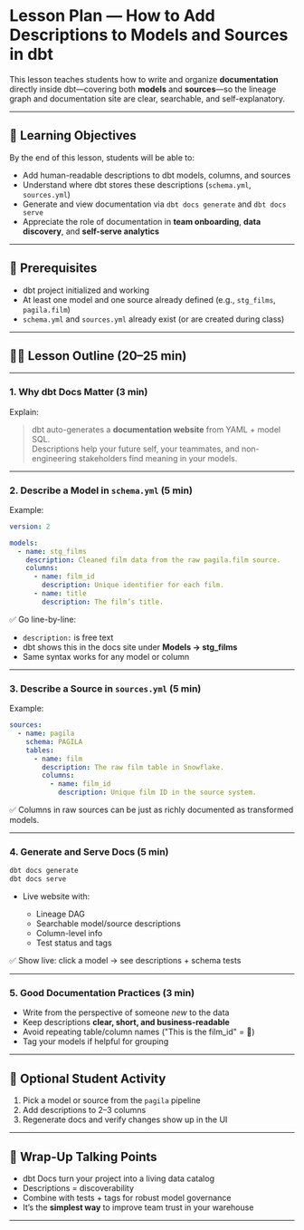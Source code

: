 # Lesson Plan — **How to Add Descriptions to Models and Sources in dbt**

This lesson teaches students how to write and organize **documentation** directly inside dbt—covering both **models** and **sources**—so the lineage graph and documentation site are clear, searchable, and self-explanatory.

---

## 🧠 Learning Objectives

By the end of this lesson, students will be able to:

- Add human-readable descriptions to dbt models, columns, and sources  
- Understand where dbt stores these descriptions (`schema.yml`, `sources.yml`)  
- Generate and view documentation via `dbt docs generate` and `dbt docs serve`  
- Appreciate the role of documentation in **team onboarding**, **data discovery**, and **self-serve analytics**

---

## 🧱 Prerequisites

- dbt project initialized and working  
- At least one model and one source already defined (e.g., `stg_films`, `pagila.film`)  
- `schema.yml` and `sources.yml` already exist (or are created during class)

---

## 🧑‍🏫 Lesson Outline (20–25 min)

---

### 1. Why dbt Docs Matter (3 min)

Explain:  
> dbt auto-generates a **documentation website** from YAML + model SQL.  
> Descriptions help your future self, your teammates, and non-engineering stakeholders find meaning in your models.

---

### 2. Describe a Model in `schema.yml` (5 min)

Example:
```yaml
version: 2

models:
  - name: stg_films
    description: Cleaned film data from the raw pagila.film source.
    columns:
      - name: film_id
        description: Unique identifier for each film.
      - name: title
        description: The film’s title.
````

✅ Go line-by-line:

* `description:` is free text
* dbt shows this in the docs site under **Models → stg\_films**
* Same syntax works for any model or column

---

### 3. Describe a Source in `sources.yml` (5 min)

Example:

```yaml
sources:
  - name: pagila
    schema: PAGILA
    tables:
      - name: film
        description: The raw film table in Snowflake.
        columns:
          - name: film_id
            description: Unique film ID in the source system.
```

✅ Columns in raw sources can be just as richly documented as transformed models.

---

### 4. Generate and Serve Docs (5 min)

```bash
dbt docs generate
dbt docs serve
```

* Live website with:

  * Lineage DAG
  * Searchable model/source descriptions
  * Column-level info
  * Test status and tags

✅ Show live: click a model → see descriptions + schema tests

---

### 5. Good Documentation Practices (3 min)

* Write from the perspective of someone *new* to the data
* Keep descriptions **clear, short, and business-readable**
* Avoid repeating table/column names ("This is the film\_id" = 🚫)
* Tag your models if helpful for grouping

---

## 🧪 Optional Student Activity

1. Pick a model or source from the `pagila` pipeline
2. Add descriptions to 2–3 columns
3. Regenerate docs and verify changes show up in the UI

---

## 💬 Wrap-Up Talking Points

* dbt Docs turn your project into a living data catalog
* Descriptions = discoverability
* Combine with tests + tags for robust model governance
* It’s the **simplest way** to improve team trust in your warehouse

---

